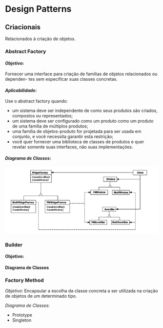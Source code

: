 # Design Patterns

## Criacionais

Relacionados à criação de objetos.

### Abstract Factory
#### _Objetivo_:
Fornecer uma interface para criação de famílias de objetos relacionados ou dependen-
tes sem especificar suas classes concretas.


#### _Aplicabilidade_:
Use o abstract factory quando:

* um sistema deve ser independente de como seus produtos são criados, compostos ou representados;
* um sistema deve ser configurado como um produto como um produto de uma família de múltiplos produtos;
* uma família de objetos-produto for projetada para ser usada em conjunto, e você necessita garantir esta restrição;
* você quer fornecer uma biblioteca de classes de produtos e quer revelar somente suas interfaces, não suas implementações.


#### _Diagrama de Classes_:
![Abstract Factoy](Abstract_Factory.png)

### Builder
#### Objetivo:
#### Diagrama de Classes

### Factory Method

_Objetivo_: Encapsular a escolha da classe concreta a ser utilizada na criação de objetos de um determinado tipo.

_Diagrama de Classes_:



* Prototype
* Singleton
